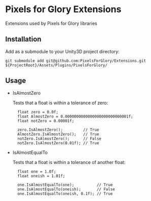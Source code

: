 # Pixels for Glory Extensions
Extensions used by Pixels for Glory libraries 

## Installation
Add as a submodule to your Unity3D project directory:

`git submodule add git@github.com:PixelsForGlory/Extensions.git ${ProjectRoot}/Assets/Plugins/PixelsForGlory/`

## Usage
- IsAlmostZero
    
    Tests that a float is within a tolerance of zero:
    
        float zero = 0.0f;
        float AlmostZero = 0.0000000000000000000000000001f;
        float notZero = 0.00001f;
      
        zero.IsAlmostZero();         // True
        AlmostZero.IsAlmostZero();   // True
        notZero.IsAlmostZero();      // False
        notZero.IsAlmostZero(0.01f); // True
    
- IsAlmostEqualTo
	
    Tests that a float is within a tolerance of another float:
	
        float one = 1.0f;
        float oneish = 1.01f;
      
        one.IsAlmostEqualTo(one);          // True
        one.IsAlmostEqualTo(oneish);       // False
        one.IsAlmostEqualTo(oneish, 0.1f); // True
      
